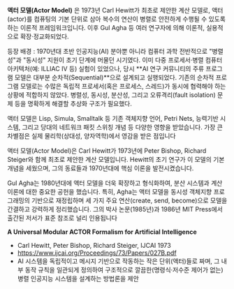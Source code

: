 

**액터 모델(Actor Model)** 은 1973년 Carl Hewitt가 최초로 제안한 계산 모델로, 
액터(actor)를 컴퓨팅의 기본 단위로 삼아 복수의 연산이 병렬로 안전하게 수행될 수 있도록 하는 이론적 프레임워크입니다. 
이후 Gul Agha 등 여러 연구자에 의해 이론적, 실용적으로 확장·정교화되었다.

등장 배경 : 1970년대 초반
인공지능(AI) 분야뿐 아니라 컴퓨터 과학 전반적으로 "병렬성"과 "동시성" 지원이 초기 단계에 머물던 시기였다. 
이미 다중 프로세서·병렬 컴퓨터 아키텍처(예: ILLIAC IV 등) 실험이 있었으나, 
당시 **AI 연구 커뮤니티의 주류 프로그램 모델은 대부분 순차적(Sequential)**으로 설계되고 실행되었다.
기존의 순차적 프로그램 모델로는 수많은 독립적 프로세서(혹은 프로세스, 스레드)가 동시에 협력해야 하는 상황에 적합하지 않았다.
병렬성, 동시성, 분산성, 그리고 오류격리(fault isolation) 문제 등을 명확하게 해결할 추상화 구조가 필요했다.


액터 모델은 Lisp, Simula, Smalltalk 등 기존 객체지향 언어, Petri Nets, 능력기반 시스템, 
그리고 당대의 네트워크 패킷 스위칭 개념 등 다양한 영향을 받았습니다. 가장 큰 차별점은 실제 물리학(상대성, 양자역학)에서 영감을 받은 점입니다

액터 모델(Actor Model)은 Carl Hewitt가 1973년에 Peter Bishop, Richard Steiger와 함께 최초로 제안한 계산 모델입니다. 
Hewitt의 초기 연구가 이 모델의 기본 개념을 세웠으며, 그의 동료들과 1970년대에 핵심 이론을 발전시켰습니다.

Gul Agha는 1980년대에 액터 모델을 더욱 확장하고 형식화하여, 분산 시스템과 계산 이론에 대한 중요한 공헌을 했습니다. 
특히, Agha는 액터 모델을 동시성 객체지향 프로그래밍의 기반으로 재정립하며 세 가지 주요 연산(create, send, become)으로 모델을 간결하고 강력하게 정리했습니다. 
그의 박사 논문(1985년)과 1986년 MIT Press에서 출간된 저서가 표준 참조로 널리 인용됩니다




**A Universal Modular ACTOR Formalism for Artificial Intelligence** <br>
- Carl Hewitt, Peter Bishop, Richard Steiger, IJCAI 1973 <br>
- https://www.ijcai.org/Proceedings/73/Papers/027B.pdf
- AI 시스템을 독립적이고 메시지 기반으로 작동하는 작은 단위(액터)들로 짜며, 그 내부 동작 규칙을 일관되게 정의하여 
구조적으로 깔끔한(명령식·저수준 제어가 없는) 병렬 인공지능 시스템을 설계하는 방법론을 제안




